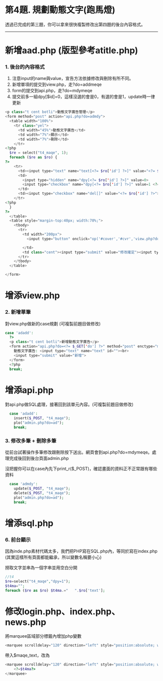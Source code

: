 # 第4題. 規劃動態文字\(跑馬燈\)

透過已完成的第三題，你可以拿來很快複製修改出第四題的後台內容格式。

---

# 新增aad.php \(版型參考atitle.php\)

### 1. 後台的內容格式

1. 注意input的name與value，宣告方法依據修改與刪除有所不同。
2. 新增單項的提交到view.php，走?do=addmeqe
3. form的提交到api.php，走?do=mdymeqe
4. 提交前多一組dpy\[$id\]=0，這樣沒選的會是0，有選的會是1，update時一律更新

```php
<p class="t cent botli">動態文字廣告管理</p>
<form method="post" action="api.php?do=admdy">
  <table width="100%">
    <tr class="yel">
      <td width="45%">動態文字廣告</td>
      <td width="7%">顯示</td>
      <td width="7%">刪除</td>
    </tr>
<?php
  $re = select("t4_maqe", 1);
  foreach ($re as $ro) {
?>
    <tr>
      <td><input type="text" name="text[<?= $ro['id'] ?>]" value="<?= $ro['text'] ?>"></td>
      <td>
        <input type="hidden" name="dpy[<?= $ro['id'] ?>]" value=0>
        <input type="checkbox" name="dpy[<?= $ro['id'] ?>]" value=1 <?= ($ro['dpy']) ? "checked" : "" ?>>
      </td>
      <td><input type="checkbox" name="del[]" value="<?= $ro['id'] ?>"></td>
    </tr>
<?php
  }
?>
  </table>
  <table style="margin-top:40px; width:70%;">
    <tbody>
      <tr>
        <td width="200px">
          <input type="button" onclick="op('#cover','#cvr','view.php?do=adadd')" value="新增動態文字廣告">

        </td>
        <td class="cent"><input type="submit" value="修改確定"><input type="reset" value="重置"></td>
      </tr>
    </tbody>
  </table>

</form>
```

# 增添view.php

### 2. 新增單筆

對view.php做新的case規劃 \(可複製前題目做修改\)

```php
case 'adadd':
  ?>
  <p class="t cent botli">新增動態文字廣告</p>
  <form action="api.php?do=<?= $_GET['do'] ?>" method="post" enctype="multipart/form-data">
    動態文字廣告: <input type="text" name="text" id=""><br>
    <input type="submit" value="新增">
  </form>
  <?php
  break;
```

# 增添api.php

對api.php做SQL處理，接著回到該單元內容。\(可複製前題目做修改\)

```php
  case 'adadd':
    insert($_POST, "t4_maqe");
    plo("admin.php?do=ad");
    break;
```

### 3. 修改多筆 + 刪除多筆

從前台試著操作多筆修改跟刪除按下送出。網頁會到api.php?do=mdymeqe。處理完成後回到後台頁面admin.php

沒把握你可以在case內先下print\_r\($\_POST\)，確認畫面的資料正不正常跟有哪些資料

```php
  case 'admdy':
    update($_POST, "t4_maqe");
    delete($_POST, "t4_maqe");
    plo("admin.php?do=ad");
    break;
```

# 增添sql.php

### 6. 前台顯示

因為inde.php素材代碼太多，我們把PHP寫在SQL.php內，等同於寫在index.php \(其實這樣所有頁面都能繼承，所以變數名稱要小心\)

撈取文字並串為一個字串並用空白分開

```php
//t4
$re=select("t4_maqe","dpy=1");
$t4ma="";
foreach ($re as $ro) $t4ma.="   ".$ro['text'];
```

# 修改login.php、index.php、news.php

將marquee區域部分標籤內增加php變數

```php
<marquee scrolldelay="120" direction="left" style="position:absolute; width:100%; height:40px;"></marquee>
```

帶入$maqe\_text，改為

```php
<marquee scrolldelay="120" direction="left" style="position:absolute; width:100%; height:40px;">
    <?=$t4ma?>
</marquee>
```



